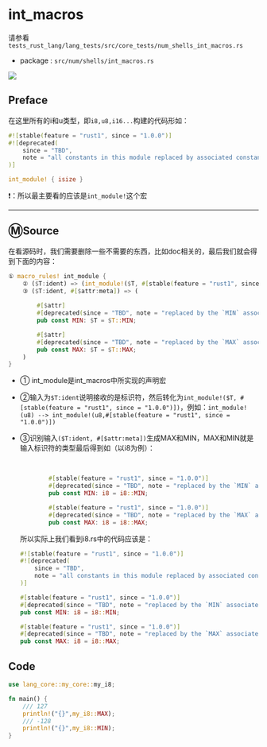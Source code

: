 # int_macros

请参看`tests_rust_lang/lang_tests/src/core_tests/num_shells_int_macros.rs`

- package : `src/num/shells/int_macros.rs`

<img src="https://github.com/syf20020816/Rust-Lang-Analysis/tree/main/imgs/int_macros.png">

## Preface

在这里所有的i和u类型，即`i8,u8,i16...`构建的代码形如：

```rust
#![stable(feature = "rust1", since = "1.0.0")]
#![deprecated(
    since = "TBD",
    note = "all constants in this module replaced by associated constants on `isize`"
)]

int_module! { isize }
```

❗：所以最主要看的应该是`int_module!`这个宏

<hr />

## Ⓜ️Source

在看源码时，我们需要删除一些不需要的东西，比如doc相关的，最后我们就会得到下面的内容：

```rust
① macro_rules! int_module {
    ② ($T:ident) => (int_module!($T, #[stable(feature = "rust1", since = "1.0.0")]);); 
    ③ ($T:ident, #[$attr:meta]) => (
        
        #[$attr]
        #[deprecated(since = "TBD", note = "replaced by the `MIN` associated constant on this type")]
        pub const MIN: $T = $T::MIN;

        #[$attr]
        #[deprecated(since = "TBD", note = "replaced by the `MAX` associated constant on this type")]
        pub const MAX: $T = $T::MAX;
    )
}

```

- ① int_module是int_macros中所实现的声明宏

- ②输入为`$T:ident`说明接收的是标识符，然后转化为`int_module!($T, #[stable(feature = "rust1", since = "1.0.0")])`，例如：`int_module!(u8) --> int_module!(u8,#[stable(feature = "rust1", since = "1.0.0")])`

- ③识别输入`($T:ident, #[$attr:meta])`生成MAX和MIN，MAX和MIN就是输入标识符的类型最后得到如（以i8为例）：

  ​	

  ```rust
          #[stable(feature = "rust1", since = "1.0.0")]
          #[deprecated(since = "TBD", note = "replaced by the `MIN` associated constant on this type")]
          pub const MIN: i8 = i8::MIN;
  
          #[stable(feature = "rust1", since = "1.0.0")]
          #[deprecated(since = "TBD", note = "replaced by the `MAX` associated constant on this type")]
          pub const MAX: i8 = i8::MAX;
  ```

  所以实际上我们看到i8.rs中的代码应该是：

  ```rust
  #![stable(feature = "rust1", since = "1.0.0")]
  #![deprecated(
      since = "TBD",
      note = "all constants in this module replaced by associated constants on `isize`"
  )]
  
  #[stable(feature = "rust1", since = "1.0.0")]
  #[deprecated(since = "TBD", note = "replaced by the `MIN` associated constant on this type")]
  pub const MIN: i8 = i8::MIN;
  
  #[stable(feature = "rust1", since = "1.0.0")]
  #[deprecated(since = "TBD", note = "replaced by the `MAX` associated constant on this type")]
  pub const MAX: i8 = i8::MAX;
  ```

## Code

```rust
use lang_core::my_core::my_i8;

fn main() {
    /// 127
    println!("{}",my_i8::MAX);
    /// -128
    println!("{}",my_i8::MIN);
}
```

